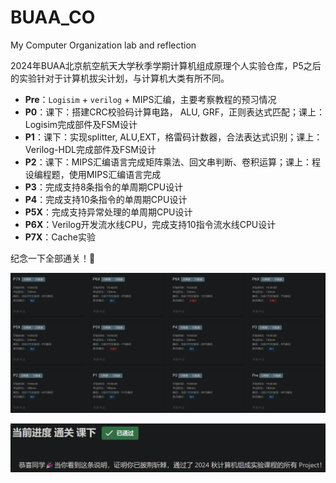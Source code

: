 # BUAA_CO
My Computer Organization lab and reflection

2024年BUAA北京航空航天大学秋季学期计算机组成原理个人实验仓库，P5之后的实验针对于计算机拔尖计划，与计算机大类有所不同。

- **Pre**：`Logisim` + `verilog` + MIPS汇编，主要考察教程的预习情况
- **P0**：课下：搭建CRC校验码计算电路， ALU, GRF，正则表达式匹配；课上：Logisim完成部件及FSM设计
- **P1**：课下：实现splitter, ALU,EXT，格雷码计数器，合法表达式识别；课上：Verilog-HDL完成部件及FSM设计
- **P2**：课下：MIPS汇编语言完成矩阵乘法、回文串判断、卷积运算；课上：程设编程题，使用MIPS汇编语言完成
- **P3**：完成支持8条指令的单周期CPU设计
- **P4**：完成支持10条指令的单周期CPU设计
- **P5X**：完成支持异常处理的单周期CPU设计
- **P6X**：Verilog开发流水线CPU，完成支持10指令流水线CPU设计
- **P7X**：Cache实验

纪念一下全部通关！🥰

![](image/result.png)

![](image/result2.png)
